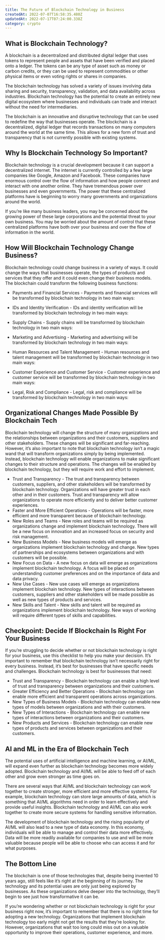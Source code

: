 ```yaml
---
title: The Future of Blockchain Technology in Business
createdAt: 2022-07-07T16:58:35.480Z
updatedAt: 2022-07-17T07:24:00.338Z
category: crypto
---
```


## What is Blockchain Technology?

A blockchain is a decentralized and distributed digital ledger that uses tokens to represent people and assets that have been verified and placed onto a ledger. The tokens can be any type of asset such as money or carbon credits, or they can be used to represent commodities or other physical items or even voting rights or shares in companies.

The blockchain technology has solved a variety of issues involving data sharing and security, transparency, validation, and data availability across industries. Blockchain technology has the potential to create an entirely new digital ecosystem where businesses and individuals can trade and interact without the need for intermediaries.

The blockchain is an innovative and disruptive technology that can be used to redefine the way that businesses operate. The blockchain is a decentralized, digital ledger that records transactions on many computers around the world at the same time. This allows for a new form of trust and transparency that is not currently possible with existing systems.

## Why Is Blockchain Technology So Important?

Blockchain technology is a crucial development because it can support a decentralized internet. The internet is currently controlled by a few large companies like Google, Amazon and Facebook. These companies have enormous control over the flow of information and how people connect and interact with one another online. They have tremendous power over businesses and even governments. The power that these centralized platforms have is beginning to worry many governments and organizations around the world.

If you’re like many business leaders, you may be concerned about the growing power of these large corporations and the potential threat to your own business. You may be worried about the amount of control that these centralized platforms have both over your business and over the flow of information in the world. 

## How Will Blockchain Technology Change Business?

Blockchain technology could change business in a variety of ways. It could change the ways that businesses operate, the types of products and services that they offer and it could even change their business models. The blockchain could transform the following business functions:

- Payments and Financial Services - Payments and financial services will be transformed by blockchain technology in two main ways:

- IDs and Identity Verification - IDs and identity verification will be transformed by blockchain technology in two main ways:

- Supply Chains - Supply chains will be transformed by blockchain technology in two main ways:

- Marketing and Advertising - Marketing and advertising will be transformed by blockchain technology in two main ways:

- Human Resources and Talent Management - Human resources and talent management will be transformed by blockchain technology in two main ways:

- Customer Experience and Customer Service - Customer experience and customer service will be transformed by blockchain technology in two main ways:

- Legal, Risk and Compliance - Legal, risk and compliance will be transformed by blockchain technology in two main ways:

## Organizational Changes Made Possible By Blockchain Tech

Blockchain technology will change the structure of many organizations and the relationships between organizations and their customers, suppliers and other stakeholders. These changes will be significant and far-reaching. However, it’s also important to note that blockchain technology isn’t a magic wand that will transform organizations simply by being implemented. Instead, blockchain technology will enable organizations to make significant changes to their structure and operations. The changes will be enabled by blockchain technology, but they will require work and effort to implement.

- Trust and Transparency - The trust and transparency between customers, suppliers, and other stakeholders will be transformed by blockchain technology. Organizations will have greater trust in each other and in their customers. Trust and transparency will allow organizations to operate more efficiently and to deliver better customer experiences.
- Faster and More Efficient Operations - Operations will be faster, more efficient and more transparent because of blockchain technology.
- New Roles and Teams - New roles and teams will be required as organizations change and implement blockchain technology. There will be a new focus on innovation and an increased focus on security and risk management.
- New Business Models - New business models will emerge as organizations implement blockchain technology and change. New types of partnerships and ecosystems between organizations and with customers will be possible.
- New Focus on Data - A new focus on data will emerge as organizations implement blockchain technology. A focus will be placed on understanding customer preferences and on the importance of data and data privacy.
- New Use Cases - New use cases will emerge as organizations implement blockchain technology. New types of interactions between customers, suppliers and other stakeholders will be made possible as well as new types of products and services.
- New Skills and Talent - New skills and talent will be required as organizations implement blockchain technology. New ways of working will require different types of skills and capabilities.

## Checkpoint: Decide If Blockchain Is Right For Your Business

If you’re struggling to decide whether or not blockchain technology is right for your business, use this checklist to help you make your decision. It’s important to remember that blockchain technology isn’t necessarily right for every business. Instead, it’s best for businesses that have specific needs and challenges. Blockchain technology is best for businesses that need:

- Trust and Transparency - Blockchain technology can enable a high level of trust and transparency between organizations and their customers.
- Greater Efficiency and Better Operations - Blockchain technology can enable more efficient and transparent operations across organizations.
- New Types of Business Models - Blockchain technology can enable new types of models between organizations and with their customers.
- New Types of Interactions - Blockchain technology can enable new types of interactions between organizations and their customers.
- New Products and Services - Blockchain technology can enable new types of products and services between organizations and their customers.

## AI and ML in the Era of Blockchain Tech

The potential uses of artificial intelligence and machine learning, or AI/ML, will expand even further as blockchain technology becomes more widely adopted. Blockchain technology and AI/ML will be able to feed off of each other and grow even stronger as time goes on.

There are several ways that AI/ML and blockchain technology can work together to create stronger, more efficient and more effective systems. For example, blockchain technology can store large amounts of data, which is something that AI/ML algorithms need in order to learn effectively and provide useful insights. Blockchain technology and AI/ML can also work together to create more secure systems for handling sensitive information.

The development of blockchain technology and the rising popularity of AI/ML will also lead to a new type of data economy. In this economy, individuals will be able to manage and control their data more effectively. Data will be more readily available for companies to use and will be more valuable because people will be able to choose who can access it and for what purposes.

## The Bottom Line

The blockchain is one of those technologies that, despite being invented 10 years ago, still feels like it’s right at the beginning of its journey. The technology and its potential uses are only just being explored by businesses. As these organizations delve deeper into the technology, they’ll begin to see just how transformative it can be.

If you’re wondering whether or not blockchain technology is right for your business right now, it’s important to remember that there is no right time for adopting a new technology. Organizations that implement blockchain technology too early might not get the results that they’re looking for. However, organizations that wait too long could miss out on a valuable opportunity to improve their operations, customer experience, and more.
